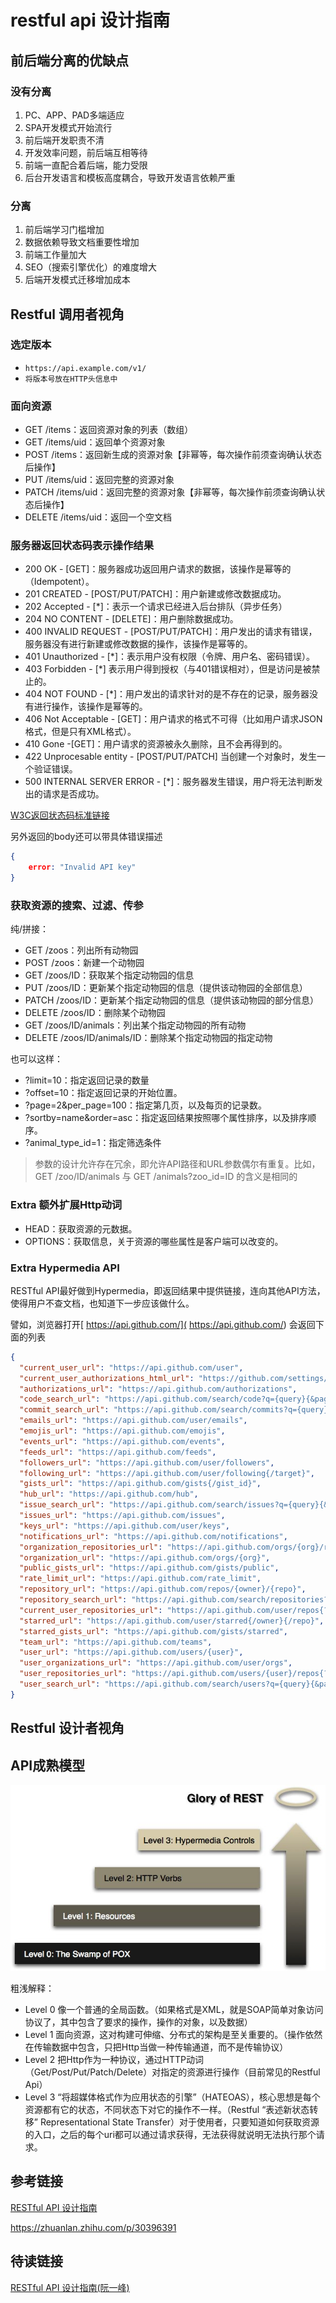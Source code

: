 # restful api 设计指南

## 前后端分离的优缺点

### 没有分离

1. PC、APP、PAD多端适应
1. SPA开发模式开始流行
1. 前后端开发职责不清
1. 开发效率问题，前后端互相等待
1. 前端一直配合着后端，能力受限
1. 后台开发语言和模板高度耦合，导致开发语言依赖严重

### 分离

1. 前后端学习门槛增加
1. 数据依赖导致文档重要性增加
1. 前端工作量加大
1. SEO（搜索引擎优化）的难度增大
1. 后端开发模式迁移增加成本

## Restful 调用者视角

### 选定版本

- ```https://api.example.com/v1/```
- ```将版本号放在HTTP头信息中```

### 面向资源

- GET /items：返回资源对象的列表（数组）
- GET /items/uid：返回单个资源对象
- POST /items：返回新生成的资源对象【非幂等，每次操作前须查询确认状态后操作】
- PUT /items/uid：返回完整的资源对象
- PATCH /items/uid：返回完整的资源对象【非幂等，每次操作前须查询确认状态后操作】
- DELETE /items/uid：返回一个空文档

### 服务器返回状态码表示操作结果

- 200 OK - [GET]：服务器成功返回用户请求的数据，该操作是幂等的（Idempotent）。
- 201 CREATED - [POST/PUT/PATCH]：用户新建或修改数据成功。
- 202 Accepted - [*]：表示一个请求已经进入后台排队（异步任务）
- 204 NO CONTENT - [DELETE]：用户删除数据成功。
- 400 INVALID REQUEST - [POST/PUT/PATCH]：用户发出的请求有错误，服务器没有进行新建或修改数据的操作，该操作是幂等的。
- 401 Unauthorized - [*]：表示用户没有权限（令牌、用户名、密码错误）。
- 403 Forbidden - [*] 表示用户得到授权（与401错误相对），但是访问是被禁止的。
- 404 NOT FOUND - [*]：用户发出的请求针对的是不存在的记录，服务器没有进行操作，该操作是幂等的。
- 406 Not Acceptable - [GET]：用户请求的格式不可得（比如用户请求JSON格式，但是只有XML格式）。
- 410 Gone -[GET]：用户请求的资源被永久删除，且不会再得到的。
- 422 Unprocesable entity - [POST/PUT/PATCH] 当创建一个对象时，发生一个验证错误。
- 500 INTERNAL SERVER ERROR - [*]：服务器发生错误，用户将无法判断发出的请求是否成功。

[W3C返回状态码标准链接](https://www.w3.org/Protocols/rfc2616/rfc2616-sec10.html)

另外返回的body还可以带具体错误描述

```json
{
    error: "Invalid API key"
}
```

### 获取资源的搜索、过滤、传参

纯/拼接：

- GET /zoos：列出所有动物园
- POST /zoos：新建一个动物园
- GET /zoos/ID：获取某个指定动物园的信息
- PUT /zoos/ID：更新某个指定动物园的信息（提供该动物园的全部信息）
- PATCH /zoos/ID：更新某个指定动物园的信息（提供该动物园的部分信息）
- DELETE /zoos/ID：删除某个动物园
- GET /zoos/ID/animals：列出某个指定动物园的所有动物
- DELETE /zoos/ID/animals/ID：删除某个指定动物园的指定动物

也可以这样：

- ?limit=10：指定返回记录的数量
- ?offset=10：指定返回记录的开始位置。
- ?page=2&per_page=100：指定第几页，以及每页的记录数。
- ?sortby=name&order=asc：指定返回结果按照哪个属性排序，以及排序顺序。
- ?animal_type_id=1：指定筛选条件

> 参数的设计允许存在冗余，即允许API路径和URL参数偶尔有重复。比如，GET /zoo/ID/animals 与 GET /animals?zoo_id=ID 的含义是相同的

### Extra 额外扩展Http动词

- HEAD：获取资源的元数据。
- OPTIONS：获取信息，关于资源的哪些属性是客户端可以改变的。

### Extra Hypermedia API

RESTful API最好做到Hypermedia，即返回结果中提供链接，连向其他API方法，使得用户不查文档，也知道下一步应该做什么。

譬如，浏览器打开[
https://api.github.com/](
https://api.github.com/) 会返回下面的列表

```json
{
  "current_user_url": "https://api.github.com/user",
  "current_user_authorizations_html_url": "https://github.com/settings/connections/applications{/client_id}",
  "authorizations_url": "https://api.github.com/authorizations",
  "code_search_url": "https://api.github.com/search/code?q={query}{&page,per_page,sort,order}",
  "commit_search_url": "https://api.github.com/search/commits?q={query}{&page,per_page,sort,order}",
  "emails_url": "https://api.github.com/user/emails",
  "emojis_url": "https://api.github.com/emojis",
  "events_url": "https://api.github.com/events",
  "feeds_url": "https://api.github.com/feeds",
  "followers_url": "https://api.github.com/user/followers",
  "following_url": "https://api.github.com/user/following{/target}",
  "gists_url": "https://api.github.com/gists{/gist_id}",
  "hub_url": "https://api.github.com/hub",
  "issue_search_url": "https://api.github.com/search/issues?q={query}{&page,per_page,sort,order}",
  "issues_url": "https://api.github.com/issues",
  "keys_url": "https://api.github.com/user/keys",
  "notifications_url": "https://api.github.com/notifications",
  "organization_repositories_url": "https://api.github.com/orgs/{org}/repos{?type,page,per_page,sort}",
  "organization_url": "https://api.github.com/orgs/{org}",
  "public_gists_url": "https://api.github.com/gists/public",
  "rate_limit_url": "https://api.github.com/rate_limit",
  "repository_url": "https://api.github.com/repos/{owner}/{repo}",
  "repository_search_url": "https://api.github.com/search/repositories?q={query}{&page,per_page,sort,order}",
  "current_user_repositories_url": "https://api.github.com/user/repos{?type,page,per_page,sort}",
  "starred_url": "https://api.github.com/user/starred{/owner}{/repo}",
  "starred_gists_url": "https://api.github.com/gists/starred",
  "team_url": "https://api.github.com/teams",
  "user_url": "https://api.github.com/users/{user}",
  "user_organizations_url": "https://api.github.com/user/orgs",
  "user_repositories_url": "https://api.github.com/users/{user}/repos{?type,page,per_page,sort}",
  "user_search_url": "https://api.github.com/search/users?q={query}{&page,per_page,sort,order}"
}

```

## Restful 设计者视角

## API成熟模型

![api成熟模型](./restful_api/api成熟模型.jpg "api成熟模型")

粗浅解释：

- Level 0 像一个普通的全局函数。（如果格式是XML，就是SOAP简单对象访问协议了，其中包含了要求的操作，操作的对象，以及数据）
- Level 1 面向资源，这对构建可伸缩、分布式的架构是至关重要的。（操作依然在传输数据中包含，只把Http当做一种传输通道，而不是传输协议）
- Level 2 把Http作为一种协议，通过HTTP动词（Get/Post/Put/Patch/Delete）对指定的资源进行操作（目前常见的Restful Api）
- Level 3 “将超媒体格式作为应用状态的引擎”（HATEOAS），核心思想是每个资源都有它的状态，不同状态下对它的操作不一样。（Restful “表述新状态转移” Representational State Transfer）对于使用者，只要知道如何获取资源的入口，之后的每个uri都可以通过请求获得，无法获得就说明无法执行那个请求。

## 参考链接

[RESTful API 设计指南](http://www.ruanyifeng.com/blog/2014/05/restful_api.html)

https://zhuanlan.zhihu.com/p/30396391

## 待读链接

[RESTful API 设计指南(阮一峰)](http://www.ruanyifeng.com/blog/2014/05/restful_api.html)
